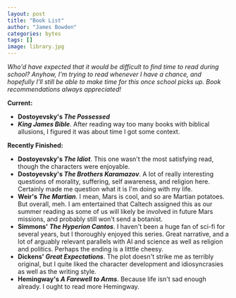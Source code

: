 ```yaml
---
layout: post
title: "Book List"
author: "James Bowden"
categories: bytes
tags: []
image: library.jpg
---
```


*Who'd have expected that it would be difficult to find time to read during school? Anyhow, I'm trying to read whenever I have a chance, and hopefully I'll still be able to make time for this once school picks up. Book recommendations always appreciated!*

**Current:** 
* **Dostoyevsky's *The Possessed***
* ***King James Bible***. After reading way too many books with biblical allusions, I figured it was about time I got some context. 

**Recently Finished:**
* **Dostoyevsky's *The Idiot***. This one wasn't the most satisfying read, though the characters were enjoyable. 
* **Dostoyevsky's *The Brothers Karamazov***. A lot of really interesting questions of morality, suffering, self awareness, and religion here. Certainly made me question what it is I'm doing with my life.
* **Weir's *The Martian***. I mean, Mars is cool, and so are Martian potatoes. But overall, meh. I am entertained that Caltech assigned this as our summer reading as some of us will likely be involved in future Mars missions, and probably still won't send a botanist.
* **Simmons' *The Hyperion Cantos***. I haven't been a huge fan of sci-fi for several years, but I thoroughly enjoyed this series. Great narrative, and a lot of arguably relevant parallels with AI and science as well as religion and politics. Perhaps the ending is a litttle cheesy.
* **Dickens' *Great Expectations***. The plot doesn't strike me as terribly original, but I quite liked the character development and idiosyncrasies as well as the writing style. 
* **Hemingway's *A Farewell to Arms***. Because life isn't sad enough already. I ought to read more Hemingway.
